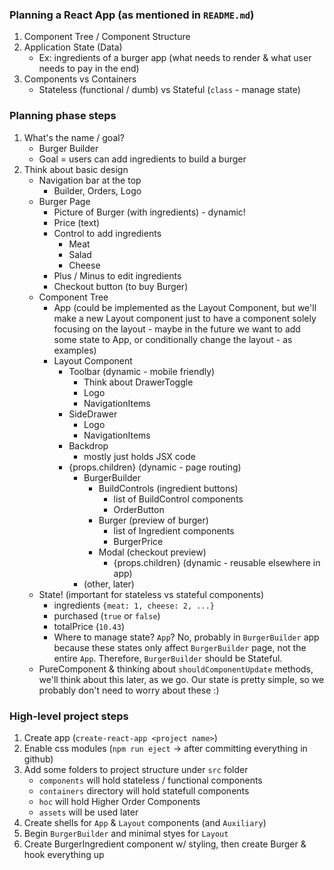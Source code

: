 ### Planning a React App (as mentioned in `README.md`)
1) Component Tree / Component Structure
1) Application State (Data)
    - Ex: ingredients of a burger app (what needs to render & what user needs to pay in the end)
1) Components vs Containers
    - Stateless (functional / dumb) vs Stateful (`class` - manage state)

### Planning phase steps
1) What's the name / goal?
    - Burger Builder
    - Goal = users can add ingredients to build a burger
1) Think about basic design
    - Navigation bar at the top
        - Builder, Orders, Logo
    - Burger Page
        - Picture of Burger (with ingredients) - dynamic!
        - Price (text)
        - Control to add ingredients
            - Meat
            - Salad
            - Cheese
        - Plus / Minus to edit ingredients
        - Checkout button (to buy Burger)
    - Component Tree
        - App (could be implemented as the Layout Component, but we'll make a new Layout component just to have a component solely focusing on the layout - maybe in the future we want to add some state to App, or conditionally change the layout - as examples)
        - Layout Component
            - Toolbar (dynamic - mobile friendly)
                - Think about DrawerToggle
                - Logo
                - NavigationItems
            - SideDrawer
                - Logo
                - NavigationItems
            - Backdrop
                - mostly just holds JSX code
            - {props.children} (dynamic - page routing)
                - BurgerBuilder
                    - BuildControls (ingredient buttons)
                        - list of BuildControl components
                        - OrderButton
                    - Burger (preview of burger)
                        - list of Ingredient components
                        - BurgerPrice
                    - Modal (checkout preview)
                        - {props.children} (dynamic - reusable elsewhere in app)
                - (other, later)
    - State! (important for stateless vs stateful components)
        - ingredients `{meat: 1, cheese: 2, ...}`
        - purchased (`true` or `false`)
        - totalPrice (`10.43`)
        - Where to manage state? `App`? No, probably in `BurgerBuilder` app because these states only affect `BurgerBuilder` page, not the entire `App`. Therefore, `BurgerBuilder` should be Stateful.
    - PureComponent & thinking about `shouldComponentUpdate` methods, we'll think about this later, as we go. Our state is pretty simple, so we probably don't need to worry about these :)

### High-level project steps
1) Create app (`create-react-app <project name>`)
1) Enable css modules (`npm run eject` -> after committing everything in github)
1) Add some folders to project structure under `src` folder
    - `components` will hold stateless / functional components
    - `containers` directory will hold statefull components
    - `hoc` will hold Higher Order Components
    - `assets` will be used later
1) Create shells for `App` & `Layout` components (and `Auxiliary`)
1) Begin `BurgerBuilder` and minimal styes for `Layout`
1) Create BurgerIngredient component w/ styling, then create Burger & hook everything up